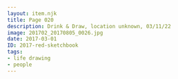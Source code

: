 ```yaml
---
layout: item.njk
title: Page 020
description: Drink & Draw, location unknown, 03/11/22
image: 201702_20170805_0026.jpg
date: 2017-03-01
ID: 2017-red-sketchbook
tags:  
- life drawing 
- people
---
```

